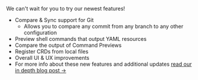 We can't wait for you to try our newest features!
- Compare & Sync support for Git
  - Allows you to compare any commit from any branch to any other configuration
- Preview shell commands that output YAML resources
- Compare the output of Command Previews
- Register CRDs from local files
- Overall UI & UX improvements
- For more info about these new features and additional updates [read our in depth blog post →](https://kubeshop.io/blog/monokle-1-12-0-release)
